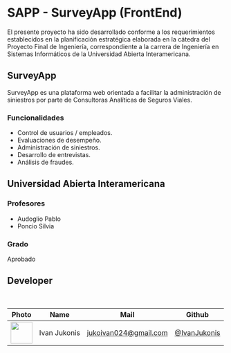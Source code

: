 # SAPP - SurveyApp (FrontEnd)

El presente proyecto ha sido desarrollado conforme a los requerimientos establecidos en la planificación estratégica elaborada en la cátedra del Proyecto Final de Ingeniería, correspondiente a la carrera de Ingeniería en Sistemas Informáticos de la Universidad Abierta Interamericana.

## SurveyApp

SurveyApp es una plataforma web orientada a facilitar la administración de siniestros por parte de Consultoras Analíticas de Seguros Viales.

### Funcionalidades

- Control de usuarios / empleados.
- Evaluaciones de desempeño.
- Administración de siniestros.
- Desarrollo de entrevistas.
- Análisis de fraudes.

## Universidad Abierta Interamericana

### Profesores

- Audoglio Pablo
- Poncio Silvia

### Grado

Aprobado



## Developer

<br>


|                                          Photo                                           |        Name         |               Mail               |                          Github                          |
| :--------------------------------------------------------------------------------------: | :-----------------: | :------------------------------: | :------------------------------------------------------: |
| <img src="https://avatars.githubusercontent.com/u/49520632?v=4" height="50" width="50">  |            Ivan Jukonis     |      jukoivan024@gmail.com       |      [@IvanJukonis](https://github.com/IvanJukonis)      |




